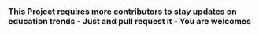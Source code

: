 

### This Project requires more contributors to stay updates on education trends - Just and pull request it - You are welcomes
